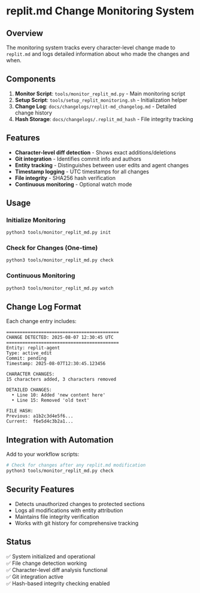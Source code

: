 # replit.md Change Monitoring System

## Overview

The monitoring system tracks every character-level change made to `replit.md` and logs detailed information about who made the changes and when.

## Components

1. **Monitor Script**: `tools/monitor_replit_md.py` - Main monitoring script
2. **Setup Script**: `tools/setup_replit_monitoring.sh` - Initialization helper
3. **Change Log**: `docs/changelogs/replit-md_changelog.md` - Detailed change history
4. **Hash Storage**: `docs/changelogs/.replit_md_hash` - File integrity tracking

## Features

- **Character-level diff detection** - Shows exact additions/deletions
- **Git integration** - Identifies commit info and authors
- **Entity tracking** - Distinguishes between user edits and agent changes
- **Timestamp logging** - UTC timestamps for all changes
- **File integrity** - SHA256 hash verification
- **Continuous monitoring** - Optional watch mode

## Usage

### Initialize Monitoring
```bash
python3 tools/monitor_replit_md.py init
```

### Check for Changes (One-time)
```bash
python3 tools/monitor_replit_md.py check
```

### Continuous Monitoring
```bash
python3 tools/monitor_replit_md.py watch
```

## Change Log Format

Each change entry includes:

```
==========================================
CHANGE DETECTED: 2025-08-07 12:30:45 UTC
==========================================
Entity: replit-agent
Type: active_edit
Commit: pending
Timestamp: 2025-08-07T12:30:45.123456

CHARACTER CHANGES:
15 characters added, 3 characters removed

DETAILED CHANGES:
  • Line 10: Added 'new content here'
  • Line 15: Removed 'old text'

FILE HASH:
Previous: a1b2c3d4e5f6...
Current:  f6e5d4c3b2a1...
```

## Integration with Automation

Add to your workflow scripts:
```bash
# Check for changes after any replit.md modification
python3 tools/monitor_replit_md.py check
```

## Security Features

- Detects unauthorized changes to protected sections
- Logs all modifications with entity attribution
- Maintains file integrity verification
- Works with git history for comprehensive tracking

## Status

✅ System initialized and operational  
✅ File change detection working  
✅ Character-level diff analysis functional  
✅ Git integration active  
✅ Hash-based integrity checking enabled